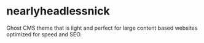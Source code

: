 # nearlyheadlessnick
Ghost CMS theme that is light and perfect for large content based websites optimized for speed and SEO.
